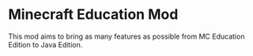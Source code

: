# Minecraft Education Mod

This mod aims to bring as many features as possible from MC Education Edition to Java Edition.

